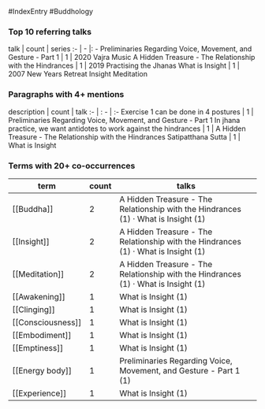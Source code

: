 #IndexEntry #Buddhology

### Top 10 referring talks
talk | count | series
:- | - |: -
<a data-href="Preliminaries Regarding Voice, Movement, and Gesture - Part 1" class="internal-link">Preliminaries Regarding Voice, Movement, and Gesture - Part 1</a> | 1 | <a data-href="2020 Vajra Music" class="internal-link">2020 Vajra Music</a>
<a data-href="A Hidden Treasure - The Relationship with the Hindrances" class="internal-link">A Hidden Treasure - The Relationship with the Hindrances</a> | 1 | <a data-href="2019 Practising the Jhanas" class="internal-link">2019 Practising the Jhanas</a>
<a data-href="What is Insight" class="internal-link">What is Insight</a> | 1 | <a data-href="2007 New Years Retreat Insight Meditation" class="internal-link">2007 New Years Retreat Insight Meditation</a>

### Paragraphs with 4+ mentions
description | count | talk
:- | : - | :-
<a aria-label-position="top" aria-label="Preliminaries Regarding Voice, Movement, and Gesture - Part 1 > Exercise 1 can be done in 4 postures" data-href="Preliminaries Regarding Voice, Movement, and Gesture - Part 1#Exercise 1 can be done in 4 postures" class="internal-link">Exercise 1 can be done in 4 postures</a> | 1 | <a data-href="Preliminaries Regarding Voice, Movement, and Gesture - Part 1" class="internal-link">Preliminaries Regarding Voice, Movement, and Gesture - Part 1</a>
<a aria-label-position="top" aria-label="A Hidden Treasure - The Relationship with the Hindrances > In jhana practice we want antidotes to work against the hindrances" data-href="A Hidden Treasure - The Relationship with the Hindrances#In jhana practice we want antidotes to work against the hindrances" class="internal-link">In jhana practice, we want antidotes to work against the hindrances</a> | 1 | <a data-href="A Hidden Treasure - The Relationship with the Hindrances" class="internal-link">A Hidden Treasure - The Relationship with the Hindrances</a>
<a aria-label-position="top" aria-label="What is Insight > Satipatthana Sutta" data-href="What is Insight#Satipatthana Sutta" class="internal-link">Satipatthana Sutta</a> | 1 | <a data-href="What is Insight" class="internal-link">What is Insight</a>

### Terms with 20+ co-occurrences
term | count | talks
-|-|-
[[Buddha]] | 2 | <span class="counts"><a data-href="A Hidden Treasure - The Relationship with the Hindrances" class="internal-link">A Hidden Treasure - The Relationship with the Hindrances</a> (1) · <a data-href="What is Insight" class="internal-link">What is Insight</a> (1)</span> 
[[Insight]] | 2 | <span class="counts"><a data-href="A Hidden Treasure - The Relationship with the Hindrances" class="internal-link">A Hidden Treasure - The Relationship with the Hindrances</a> (1) · <a data-href="What is Insight" class="internal-link">What is Insight</a> (1)</span> 
[[Meditation]] | 2 | <span class="counts"><a data-href="A Hidden Treasure - The Relationship with the Hindrances" class="internal-link">A Hidden Treasure - The Relationship with the Hindrances</a> (1) · <a data-href="What is Insight" class="internal-link">What is Insight</a> (1)</span> 
[[Awakening]] | 1 | <span class="counts"><a data-href="What is Insight" class="internal-link">What is Insight</a> (1)</span> 
[[Clinging]] | 1 | <span class="counts"><a data-href="What is Insight" class="internal-link">What is Insight</a> (1)</span> 
[[Consciousness]] | 1 | <span class="counts"><a data-href="What is Insight" class="internal-link">What is Insight</a> (1)</span> 
[[Embodiment]] | 1 | <span class="counts"><a data-href="What is Insight" class="internal-link">What is Insight</a> (1)</span> 
[[Emptiness]] | 1 | <span class="counts"><a data-href="What is Insight" class="internal-link">What is Insight</a> (1)</span> 
[[Energy body]] | 1 | <span class="counts"><a data-href="Preliminaries Regarding Voice, Movement, and Gesture - Part 1" class="internal-link">Preliminaries Regarding Voice, Movement, and Gesture - Part 1</a> (1)</span> 
[[Experience]] | 1 | <span class="counts"><a data-href="What is Insight" class="internal-link">What is Insight</a> (1)</span> 

